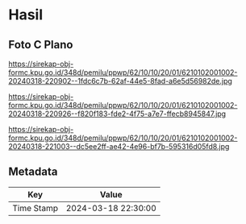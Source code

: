 # Hasil

## Foto C Plano

https://sirekap-obj-formc.kpu.go.id/348d/pemilu/ppwp/62/10/10/20/01/6210102001002-20240318-220902--1fdc6c7b-62af-44e5-8fad-a6e5d56982de.jpg

https://sirekap-obj-formc.kpu.go.id/348d/pemilu/ppwp/62/10/10/20/01/6210102001002-20240318-220926--f820f183-fde2-4f75-a7e7-ffecb8945847.jpg

https://sirekap-obj-formc.kpu.go.id/348d/pemilu/ppwp/62/10/10/20/01/6210102001002-20240318-221003--dc5ee2ff-ae42-4e96-bf7b-595316d05fd8.jpg


## Metadata

| Key        | Value               |
| ---------- | ------------------- |
| Time Stamp | 2024-03-18 22:30:00 |



